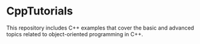# CppTutorials
This repository includes C++ examples that cover the basic and advanced topics related to object-oriented programming in C++.
